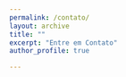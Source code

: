 ```yaml
---
permalink: /contato/
layout: archive
title: ""
excerpt: "Entre em Contato"
author_profile: true

---
```


